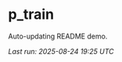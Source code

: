 # p_train

Auto-updating README demo.

<!--START_SECTION:status-->
_Last run: 2025-08-24 19:25 UTC_
<!--END_SECTION:status-->


































































































